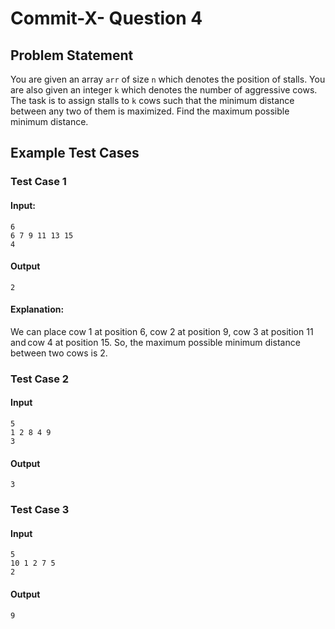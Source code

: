 # Commit-X- Question 4

## Problem Statement
You are given an array `arr` of size `n` which denotes the position of stalls. You are also given an integer `k` which denotes the number of aggressive cows. The task is to assign stalls to `k` cows such that the minimum distance between any two of them is maximized. Find the maximum possible minimum distance.

## Example Test Cases
### Test Case 1
#### Input: 
```
6   
6 7 9 11 13 15  
4
```
#### Output
```
2
```

#### Explanation: 
We can place cow 1 at position 6, cow 2 at position 9, cow 3 at position 11 and cow 4 at position 15. So, the maximum possible minimum distance between two cows is 2. 

### Test Case 2
#### Input
```
5
1 2 8 4 9
3
```
#### Output
```
3
```

### Test Case 3
#### Input
```
5
10 1 2 7 5
2
```
#### Output
```
9
```



